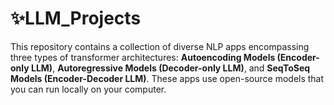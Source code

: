# ✨LLM_Projects
This repository contains a collection of diverse NLP apps encompassing three types of transformer architectures: **Autoencoding Models (Encoder-only LLM)**, **Autoregressive Models (Decoder-only LLM)**, and **SeqToSeq Models (Encoder-Decoder LLM)**. These apps use open-source models that you can run locally on your computer.
